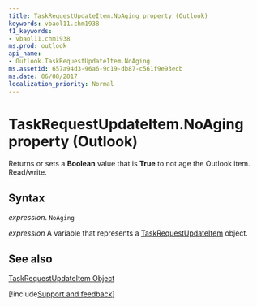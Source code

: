 ```yaml
---
title: TaskRequestUpdateItem.NoAging property (Outlook)
keywords: vbaol11.chm1938
f1_keywords:
- vbaol11.chm1938
ms.prod: outlook
api_name:
- Outlook.TaskRequestUpdateItem.NoAging
ms.assetid: 657a94d3-96a6-9c19-db87-c561f9e93ecb
ms.date: 06/08/2017
localization_priority: Normal
---
```



# TaskRequestUpdateItem.NoAging property (Outlook)

Returns or sets a  **Boolean** value that is **True** to not age the Outlook item. Read/write.


## Syntax

_expression_. `NoAging`

_expression_ A variable that represents a [TaskRequestUpdateItem](Outlook.TaskRequestUpdateItem.md) object.


## See also


[TaskRequestUpdateItem Object](Outlook.TaskRequestUpdateItem.md)

[!include[Support and feedback](~/includes/feedback-boilerplate.md)]
